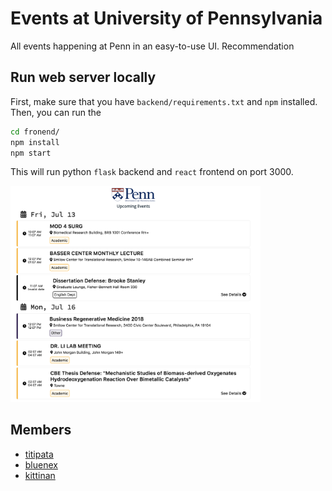 # Events at University of Pennsylvania

All events happening at Penn in an easy-to-use UI. 
Recommendation 

## Run web server locally

First, make sure that you have `backend/requirements.txt` and `npm` installed. 
Then, you can run the 

```sh
cd fronend/
npm install
npm start
```

This will run python `flask` backend and `react` frontend on port 3000.

<img src="demo.png" width="400" />


## Members

- [titipata](https://github.com/titipata)
- [bluenex](https://github.com/bluenex)
- [kittinan](https://github.com/kittinan)